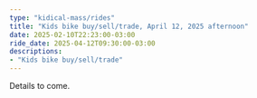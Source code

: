```yaml
---
type: "kidical-mass/rides"
title: "Kids bike buy/sell/trade, April 12, 2025 afternoon"
date: 2025-02-10T22:23:00-03:00
ride_date: 2025-04-12T09:30:00-03:00
descriptions:
- "Kids bike buy/sell/trade"
---
```


Details to come.
